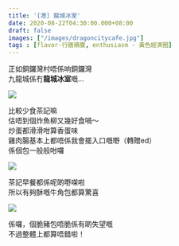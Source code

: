 ```yaml
---
title: '[港] 龍城冰室'
date: 2020-08-22T04:30:00.000+08:00
draft: false
images: ["/images/dragoncitycafe.jpg"]
tags : [flavor-行膳積腹, enthusiasm - 黃色經濟圈]
---
```


正如銅鑼灣村唔係响銅鑼灣  
九龍城係冇**龍城冰室**嘅...  

![](/images/dragoncitycafe.jpg)

比較少食茶記嘛  
估唔到個炸魚柳又幾好食喎～  
炒蛋都滑滑咁算香蛋味  
雞肉腸基本上都唔係我會擺入口嘅嘢（轉贈ed）  
係個包一般般咁囉  

![](/images/dragoncitycafe1.jpg)

茶記早餐都係呢啲嘢㗎啦  
所以有夠酥嘅牛角包都算驚喜  

![](/images/dragoncitycafe2.jpg)

係囉，個脆豬包唔脆係有啲失望嘅  
不過整體上都算唔錯啦！  
